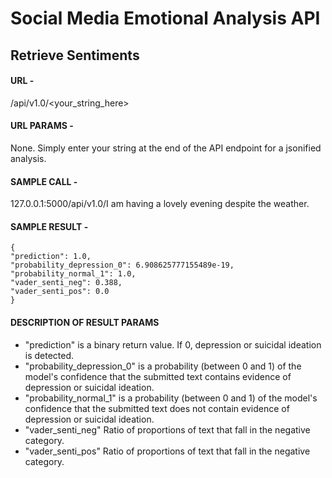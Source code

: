 # Social Media Emotional Analysis API

## Retrieve Sentiments

#### URL - 

/api/v1.0/<your_string_here>

#### URL PARAMS - 

None. Simply enter your string at the end of the API endpoint for a jsonified 
analysis.

#### SAMPLE CALL -

127.0.0.1:5000/api/v1.0/I am having a lovely evening despite the weather.

#### SAMPLE RESULT - 

    {
    "prediction": 1.0, 
    "probability_depression_0": 6.908625777155489e-19, 
    "probability_normal_1": 1.0, 
    "vader_senti_neg": 0.388, 
    "vader_senti_pos": 0.0
    }

#### DESCRIPTION OF RESULT PARAMS

* "prediction" is a binary return value. If 0, depression or suicidal ideation is detected.
* "probability_depression_0" is a probability (between 0 and 1) of the model's confidence that
    the submitted text contains evidence of depression or suicidal ideation.
* "probability_normal_1" is a probability (between 0 and 1) of the model's confidence that 
    the submitted text does not contain evidence of depression or suicidal ideation.
* "vader_senti_neg" Ratio of proportions of text that fall in the negative category.
* "vader_senti_pos" Ratio of proportions of text that fall in the negative category.
